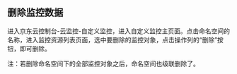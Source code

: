 ## 删除监控数据
进入京东云控制台-云监控-自定义监控，进入自定义监控主页面。点击命名空间的名称，进入监控资源列表页面，选中要删除的监控对象，点击操作列的“删除”按钮，即可删除。

注：若删除命名空间下的全部监控对象之后，命名空间也级联删除了。
